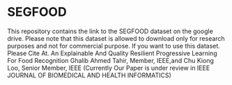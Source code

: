 # SEGFOOD
This repository contains the link to the SEGFOOD dataset on the google drive.
Please note that this dataset is allowed to download only for research purposes and not for commercial purpose.
If you want to use this dataset. Please Cite At.
An Explainable And Quality Resilient Progressive Learning For Food Recognition Ghalib Ahmed Tahir, Member, IEEE,and Chu Kiong Loo, Senior Member, IEEE (Currently Our Paper is under review in IEEE JOURNAL OF BIOMEDICAL AND HEALTH INFORMATICS)
